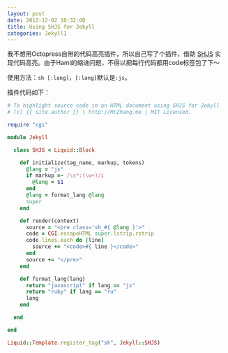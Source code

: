 ```yaml
---
layout: post
date: 2012-12-02 10:32:00
title: Using SHJS for Jekyll
categories: Jekyll1
---
```


我不想用Octopress自带的代码高亮插件，所以自己写了个插件，借助 [SHJS](http://shjs.sourceforge.net) 实现代码高亮。由于Haml的缩进问题，不得以把每行代码都用code标签包了下～

使用方法：`sh [:lang]`，`[:lang]`默认是`:js`。

插件代码如下：

```ruby
# To highlight source code in an HTML document using SHJS for Jekyll
# (c) {{ site.author }} | http://MrZhang.me | MIT Licensed.

require "cgi"

module Jekyll

  class SHJS < Liquid::Block

    def initialize(tag_name, markup, tokens)
      @lang = "js"
      if markup =~ /\s*:(\w+)/i
        @lang = $1
      end
      @lang = format_lang @lang
      super
    end

    def render(context)
      source = "<pre class='sh_#{ @lang }'>"
      code = CGI.escapeHTML super.lstrip.rstrip
      code.lines.each do |line|
        source += "<code>#{ line }</code>"
      end
      source += "</pre>"
    end

    def format_lang(lang)
      return "javascript" if lang == "js"
      return "ruby" if lang == "ru"
      lang
    end

  end

end

Liquid::Template.register_tag("sh", Jekyll::SHJS)
```

